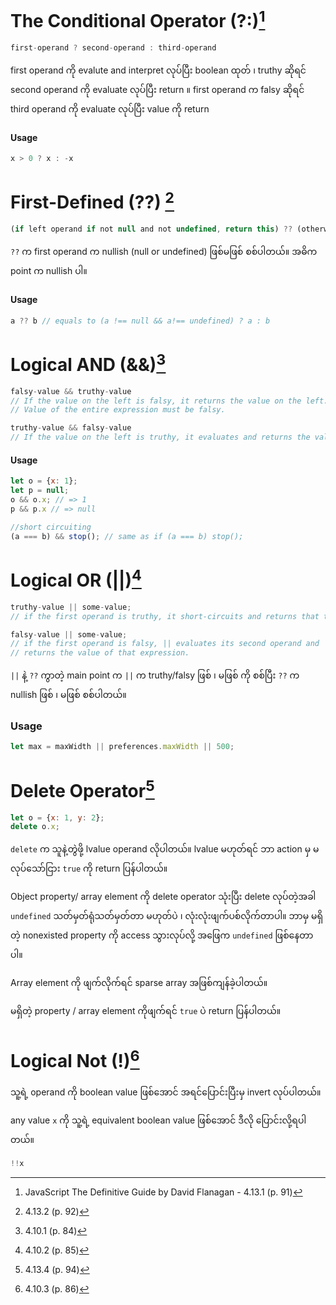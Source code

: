 # The Conditional Operator (?:)[^1]
```javascript
first-operand ? second-operand : third-operand
```
first operand ကို evalute and interpret လုပ်ပြီး boolean ထုတ် ၊ truthy ဆိုရင် second operand ကို evaluate လုပ်ပြီး return ။ first operand က falsy ဆိုရင် third operand ကို evaluate လုပ်ပြီး value ကို return

#### Usage
```javascript
x > 0 ? x : -x
```

# First-Defined (??) [^2]
```javascript
(if left operand if not null and not undefined, return this) ?? (otherwise, return this)
```
`??` က first operand က nullish (null or undefined) ဖြစ်မဖြစ် စစ်ပါတယ်။ အဓိက point က nullish ပါ။

#### Usage
```javascript
a ?? b // equals to (a !== null && a!== undefined) ? a : b
```

# Logical AND (&&)[^3]
```javascript
falsy-value && truthy-value 
// If the value on the left is falsy, it returns the value on the left. 
// Value of the entire expression must be falsy.

truthy-value && falsy-value 
// If the value on the left is truthy, it evaluates and returns the value on the right.
```

#### Usage
```javascript
let o = {x: 1};
let p = null;
o && o.x; // => 1
p && p.x // => null

//short circuiting
(a === b) && stop(); // same as if (a === b) stop();
```

# Logical OR (||)[^4]
```javascript
truthy-value || some-value; 
// if the first operand is truthy, it short-circuits and returns that truthy value

falsy-value || some-value; 
// if the first operand is falsy, || evaluates its second operand and 
// returns the value of that expression.
```

`||` နဲ့ `??` ကွာတဲ့ main point က `||` က truthy/falsy ဖြစ် ၊ မဖြစ် ကို စစ်ပြီး `??` က nullish ဖြစ် ၊ မဖြစ် စစ်ပါတယ်။

### Usage
```javascript
let max = maxWidth || preferences.maxWidth || 500;
```

# Delete Operator[^5]
```javascript
let o = {x: 1, y: 2};
delete o.x;
```
`delete` က သူနဲ့တွဲဖို့ lvalue operand လိုပါတယ်။  lvalue မဟုတ်ရင် ဘာ action မှ မလုပ်သော်ငြား `true` ကို return ပြန်ပါတယ်။ 

Object property/ array element ကို delete operator သုံးပြီး delete လုပ်တဲ့အခါ `undefined` သတ်မှတ်ရုံသတ်မှတ်တာ မဟုတ်ပဲ ၊ လုံးလုံးဖျက်ပစ်လိုက်တာပါ။  ဘာမှ မရှိတဲ့ nonexisted property ကို access သွားလုပ်လို့ အဖြေက `undefined` ဖြစ်နေတာပါ။ 

Array element ကို ဖျက်လိုက်ရင် sparse array အဖြစ်ကျန်ခဲ့ပါတယ်။ 

မရှိတဲ့ property / array element ကိုဖျက်ရင် `true` ပဲ return ပြန်ပါတယ်။

# Logical Not (!)[^6]
သူ့ရဲ့ operand ကို boolean value ဖြစ်အောင် အရင်ပြောင်းပြီးမှ invert လုပ်ပါတယ်။  

any value `x` ကို သူ့ရဲ့ equivalent boolean value ဖြစ်အောင် ဒီလို ပြောင်းလို့ရပါတယ်။
```javascript
!!x
```

[^1]: JavaScript The Definitive Guide by David Flanagan - 4.13.1 (p. 91)
[^2]: 4.13.2 (p. 92)
[^3]: 4.10.1 (p. 84)
[^4]: 4.10.2 (p. 85)
[^5]: 4.13.4 (p. 94)
[^6]: 4.10.3 (p. 86)
